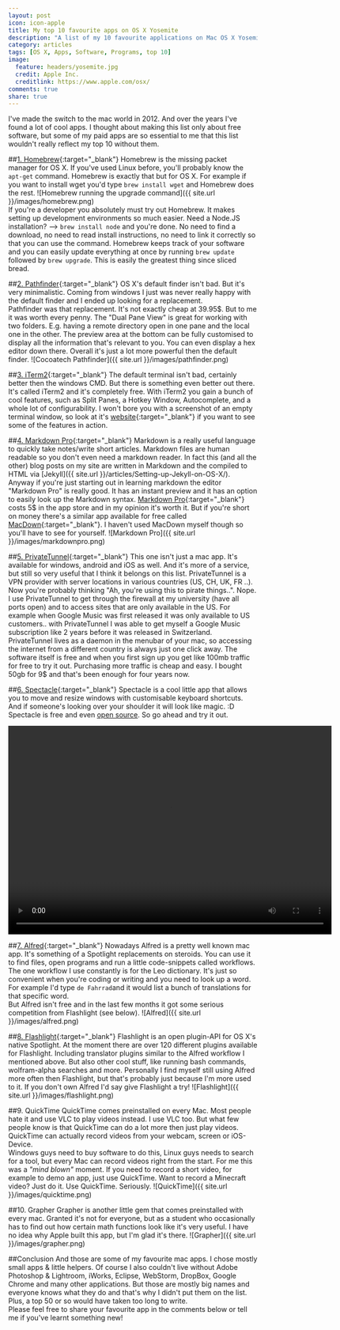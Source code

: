 ```yaml
---
layout: post
icon: icon-apple
title: My top 10 favourite apps on OS X Yosemite
description: "A list of my 10 favourite applications on Mac OS X Yosemite. These are little-known apps that can improve your productivity."
category: articles
tags: [OS X, Apps, Software, Programs, top 10]
image:
  feature: headers/yosemite.jpg
  credit: Apple Inc.
  creditlink: https://www.apple.com/osx/
comments: true
share: true
---
```


I've made the switch to the mac world in 2012. And over the years I've found a lot of cool apps. I thought about making this list only about free software, but some of my paid apps are so essential to me that this list wouldn't really reflect my top 10 without them.

##[1. Homebrew](http://brew.sh/){:target="_blank"}
Homebrew is the missing packet manager for OS X. If you've used Linux before, you'll probably know the `apt-get` command. Homebrew is exactly that but for OS X. For example if you want to install wget you'd type `brew install wget` and Homebrew does the rest.
![Homebrew running the upgrade command]({{ site.url }}/images/homebrew.png)  
If you're a developer you absolutely must try out Homebrew. It makes setting up development environments so much easier. Need a Node.JS installation? --> `brew install node` and you're done. No need to find a download, no need to read install instructions, no need to link it correctly so that you can use the command. Homebrew keeps track of your software and you can easily update everything at once by running `brew update` followed by `brew upgrade`. This is easily the greatest thing since sliced bread.
 
##[2. Pathfinder](http://www.cocoatech.com/pathfinder/){:target="_blank"}
OS X's default finder isn't bad. But it's very minimalistic. Coming from windows I just was never really happy with the default finder and I ended up looking for a replacement.  
Pathfinder was that replacement. It's not exactly cheap at 39.95$. But to me it was worth every penny. The "Dual Pane View" is great for working with two folders. E.g. having a remote directory open in one pane and the local one in the other. The preview area at the bottom can be fully customised to display all the information that's relevant to you. You can even display a hex editor down there. Overall it's just a lot more powerful then the default finder. 
![Cocoatech Pathfinder]({{ site.url }}/images/pathfinder.png) 

##[3. iTerm2](http://iterm2.com){:target="_blank"}
The default terminal isn't bad, certainly better then the windows CMD. But there is something even better out there. It's called iTerm2 and it's completely free. With iTerm2 you gain a bunch of cool features, such as Split Panes, a Hotkey Window, Autocomplete, and a whole lot of configurability. I won't bore you with a screenshot of an empty terminal window, so look at it's [website](http://iterm2.com){:target="_blank"} if you want to see some of the features in action.

##[4. Markdown Pro](https://itunes.apple.com/us/app/markdown-pro/id465965038?mt=12){:target="_blank"}
Markdown is a really useful language to quickly take notes/write short articles. Markdown files are human readable so you don't even need a markdown reader. In fact this (and all the other) blog posts on my site are written in Markdown and the compiled to HTML via [Jekyll]({{ site.url }}/articles/Setting-up-Jekyll-on-OS-X/).  
Anyway if you're just starting out in learning markdown the editor "Markdown Pro" is really good. It has an instant preview and it has an option to easily look up the Markdown syntax. [Markdown Pro](https://itunes.apple.com/us/app/markdown-pro/id465965038?mt=12){:target="_blank"} costs 5$ in the app store and in my opinion it's worth it. But if you're short on money there's a similar app available for free called [MacDown](http://macdown.uranusjr.com/){:target="_blank"}. I haven't used MacDown myself though so you'll have to see for yourself.
![Markdown Pro]({{ site.url }}/images/markdownpro.png) 

##[5. PrivateTunnel](https://www.privatetunnel.com/){:target="_blank"}
This one isn't just a mac app. It's available for windows, android and iOS as well. And it's more of a service, but still so very useful that I think it belongs on this list. PrivateTunnel is a VPN provider with server locations in various countries (US, CH, UK, FR ..). Now you're probably thinking "Ah, you're using this to pirate things..". Nope. I use PrivateTunnel to get through the firewall at my university (have all ports open) and to access sites that are only available in the US. For example when Google Music was first released it was only available to US customers.. with PrivateTunnel I was able to get myself a Google Music subscription like 2 years before it was released in Switzerland.
PrivateTunnel lives as a daemon in the menubar of your mac, so accessing the internet from a different country is always just one click away. The software itself is free and when you first sign up you get like 100mb traffic for free to try it out. Purchasing more traffic is cheap and easy. I bought 50gb for 9$ and that's been enough for four years now. 

##[6. Spectacle](http://spectacleapp.com/){:target="_blank"}
Spectacle is a cool little app that allows you to move and resize windows with customisable keyboard shortcuts. And if someone's looking over your shoulder it will look like magic. :D  
Spectacle is free and even [open source](https://github.com/eczarny/spectacle). So go ahead and try it out.  

<video width="654" height="422" autoplay loop controls>
  <source src="{{ site.url }}/videos/spectacle.mp4" type="video/mp4">
  <object id="flowplayer" name="flowplayer" width="654" height="422" data="{{ site.url }}/assets/flash/flowplayer-3.2.5.swf" 
            type="application/x-shockwave-flash">
      <param name="movie" value="{{ site.url }}/assets/flash/flowplayer-3.2.5.swf" />
      <param name="allowfullscreen" value="true" />
      <param name="flashvars" 
    value='config={"clip":"{{ site.url }}/videos/spectacle.mp4"}' />
   </object>
</video>

##[7. Alfred](http://www.alfredapp.com/){:target="_blank"}
Nowadays Alfred is a pretty well known mac app. It's something of a Spotlight replacements on steroids. You can use it to find files, open programs and run a little code-snippets called workflows. The one workflow I use constantly is for the Leo dictionary. It's just so convenient when you're coding or writing and you need to look up a word. For example I'd type `de Fahrrad`and it would list a bunch of translations for that specific word.  
But Alfred isn't free and in the last few months it got some serious competition from Flashlight (see below).
![Alfred]({{ site.url }}/images/alfred.png) 

##[8. Flashlight](http://flashlight.nateparrott.com/){:target="_blank"}
Flashlight is an open plugin-API for OS X's native Spotlight. At the moment there are over 120 different plugins available for Flashlight. Including translator plugins similar to the Alfred workflow I mentioned above. But also other cool stuff, like running bash commands, wolfram-alpha searches and more.
Personally I find myself still using Alfred more often then Flashlight, but that's probably just because I'm more used to it. If you don't own Alfred I'd say give Flashlight a try!
![Flashlight]({{ site.url }}/images/flashlight.png) 

##9. QuickTime
QuickTime comes preinstalled on every Mac. Most people hate it and use VLC to play videos instead. I use VLC too. But what few people know is that QuickTime can do a lot more then just play videos. QuickTime can actually record videos from your webcam, screen or iOS-Device.  
Windows guys need to buy software to do this, Linux guys needs to search for a tool, but every Mac can record videos right from the start. For me this was a *"mind blown"* moment. If you need to record a short video, for example to demo an app, just use QuickTime. Want to record a Minecraft video? Just do it. Use QuickTime. Seriously.
![QuickTime]({{ site.url }}/images/quicktime.png) 

##10. Grapher
Grapher is another little gem that comes preinstalled with every mac. Granted it's not for everyone, but as a student who occasionally has to find out how certain math functions look like it's very useful. I have no idea why Apple built this app, but I'm glad it's there.
![Grapher]({{ site.url }}/images/grapher.png) 


##Conclusion
And those are some of my favourite mac apps. I chose mostly small apps & little helpers. Of course I also couldn't live without Adobe Photoshop & Lightroom, iWorks, Eclipse, WebStorm, DropBox, Google Chrome and many other applications. But those are mostly big names and everyone knows what they do and that's why I didn't put them on the list. Plus, a top 50 or so would have taken too long to write.  
Please feel free to share your favourite app in the comments below or tell me if you've learnt something new! 
